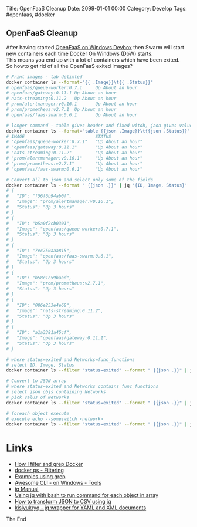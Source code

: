 Title:  OpenFaaS Cleanup
Date: 2099-01-01 00:00
Category: Develop
Tags: #openfaas, #docker

## OpenFaaS Cleanup

After having started [OpenFaaS on Windows Devbox](https://rasor.github.io/openfaas-on-windows-devbox.html) then Swarm will start new containers each time Docker On Windows (DoW) starts.  
This means you end up with a lot of containers which have been exited.  
So howto get rid of all the OpenFaaS exited images?

```bash
# Print images - tab delimted
docker container ls --format="{{ .Image}}\t{{ .Status}}"
# openfaas/queue-worker:0.7.1     Up About an hour
# openfaas/gateway:0.11.1 Up About an hour
# nats-streaming:0.11.2   Up About an hour
# prom/alertmanager:v0.16.1       Up About an hour
# prom/prometheus:v2.7.1  Up About an hour
# openfaas/faas-swarm:0.6.1       Up About an hour

# longer command - table gives header and fixed witdh, jaon gives values in quotes
docker container ls --format="table {{json .Image}}\t{{json .Status}}"
# IMAGE                           STATUS
# "openfaas/queue-worker:0.7.1"   "Up About an hour"
# "openfaas/gateway:0.11.1"       "Up About an hour"
# "nats-streaming:0.11.2"         "Up About an hour"
# "prom/alertmanager:v0.16.1"     "Up About an hour"
# "prom/prometheus:v2.7.1"        "Up About an hour"
# "openfaas/faas-swarm:0.6.1"     "Up About an hour"

# Convert all to json and select only some of the fields
docker container ls --format " {{json .}}" | jq '{ID, Image, Status}'
# {
#   "ID": "f56f6b94ab0f",
#   "Image": "prom/alertmanager:v0.16.1",
#   "Status": "Up 3 hours"
# }
# {
#   "ID": "b5a0f2cb0301",
#   "Image": "openfaas/queue-worker:0.7.1",
#   "Status": "Up 3 hours"
# }
# {
#   "ID": "7ec750aaa815",
#   "Image": "openfaas/faas-swarm:0.6.1",
#   "Status": "Up 3 hours"
# }
# {
#   "ID": "b58c1c59baad",
#   "Image": "prom/prometheus:v2.7.1",
#   "Status": "Up 3 hours"
# }
# {
#   "ID": "086e253e4e68",
#   "Image": "nats-streaming:0.11.2",
#   "Status": "Up 3 hours"
# }
# {
#   "ID": "a1a3381a45cf",
#   "Image": "openfaas/gateway:0.11.1",
#   "Status": "Up 3 hours"
# }

# where status=exited and Networks=func_functions
# select ID, Image, Status
docker container ls --filter "status=exited" --format " {{json .}}" | jq '.' --slurp | jq '.[] | select(.Networks == "func_functions")' | jq '{ID, Image, Status}'

# Convert to JSON array
# where status=exited and Networks contains func_functions
# select json objs containing Networks
# pick valus of Networks
docker container ls --filter "status=exited" --format " {{json .}}" | jq '.' --slurp | jq '.[] | select(.Networks | contains("func_functions"))' | jq '{Networks}'  | jq '.Networks'

# foreach object execute
# execute echo --someswitch <network> 
docker container ls --filter "status=exited" --format " {{json .}}" | jq '.' --slurp | jq '.[] | select(.Networks | contains("func_functions"))' | jq '.Networks' | xargs -L1 echo '--someswitch'

```

# Links

* [How I filter and grep Docker](https://medium.freecodecamp.org/how-i-filter-and-grep-docker-containers-images-and-volumes-and-how-you-can-too-a60e52bf7784)
* [docker ps - Filtering](https://docs.docker.com/engine/reference/commandline/ps/#filtering)
* [Examples using grep](http://tldp.org/LDP/Bash-Beginners-Guide/html/sect_04_02.html)
* [Awesome CLI - on Windows - Tools](https://github.com/rasor/awesome-tables/blob/master/awesome-cli-on-windows.md#tools)
* [jq Manual](https://stedolan.github.io/jq/manual/#TypesandValues)
* [Using jq with bash to run command for each object in array](https://stackoverflow.com/questions/43192556/using-jq-with-bash-to-run-command-for-each-object-in-array)
* [How to transform JSON to CSV using jq](https://medium.freecodecamp.org/how-to-transform-json-to-csv-using-jq-in-the-command-line-4fa7939558bf)
* [kislyuk/yq - jq wrapper for YAML and XML documents](https://github.com/kislyuk/yq)

The End

